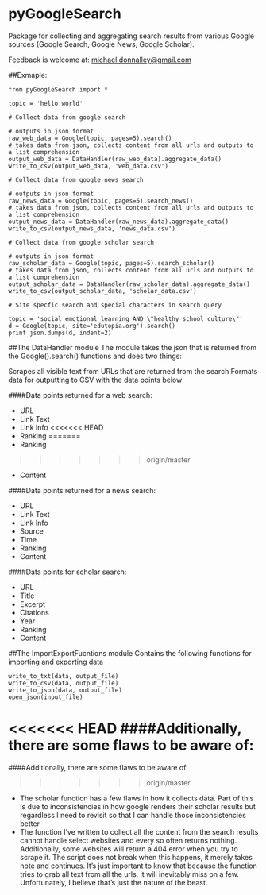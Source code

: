 # pyGoogleSearch
Package for collecting and aggregating search results from various Google sources (Google Search, Google News, Google Scholar).

Feedback is welcome at: michael.donnalley@gmail.com

##Exmaple:
```
from pyGoogleSearch import *

topic = 'hello world'

# Collect data from google search

# outputs in json format
raw_web_data = Google(topic, pages=5).search()
# takes data from json, collects content from all urls and outputs to a list comprehension
output_web_data = DataHandler(raw_web_data).aggregate_data()
write_to_csv(output_web_data, 'web_data.csv')

# Collect data from google news search

# outputs in json format
raw_news_data = Google(topic, pages=5).search_news()
# takes data from json, collects content from all urls and outputs to a list comprehension
output_news_data = DataHandler(raw_news_data).aggregate_data()
write_to_csv(output_news_data, 'news_data.csv')

# Collect data from google scholar search

# outputs in json format
raw_scholar_data = Google(topic, pages=5).search_scholar()
# takes data from json, collects content from all urls and outputs to a list comprehension
output_scholar_data = DataHandler(raw_scholar_data).aggregate_data()
write_to_csv(output_scholar_data, 'scholar_data.csv')

# Site specfic search and special characters in search query

topic = 'social emotional learning AND \"healthy school culture\"'
d = Google(topic, site='edutopia.org').search()
print json.dumps(d, indent=2)
```

##The DataHandler module
The module takes the json that is returned from the Google().search() functions and does two things:

Scrapes all visible text from URLs that are returned from the search
Formats data for outputting to CSV with the data points below


####Data points returned for a web search:

* URL
* Link Text
* Link Info
<<<<<<< HEAD
* Ranking
=======
* Ranking 
>>>>>>> origin/master
* Content

####Data points returned for a news search:

* URL
* Link Text
* Link Info
* Source
* Time
* Ranking
* Content

####Data points for scholar search:

* URL
* Title
* Excerpt
* Citations
* Year
* Ranking
* Content


##The ImportExportFucntions module
Contains the following functions for importing and exporting data
```
write_to_txt(data, output_file)
write_to_csv(data, output_file)
write_to_json(data, output_file)
open_json(input_file)
```

<<<<<<< HEAD
####Additionally, there are some flaws to be aware of:
=======
####Additionally, there are some flaws to be aware of: 
>>>>>>> origin/master

* The scholar function has a few flaws in how it collects data. Part of this is due to inconsistencies in how google renders their scholar results but regardless I need to revisit so that I can handle those inconsistencies better
* The function I’ve written to collect all the content from the search results cannot handle select websites and every so often returns nothing. Additionally, some websites will return a 404 error when you try to scrape it. The script does not break when this happens, it merely takes note and continues. It’s just important to know that because the function tries to grab all text from all the urls, it will inevitably miss on a few. Unfortunately, I believe that’s just the nature of the beast.

